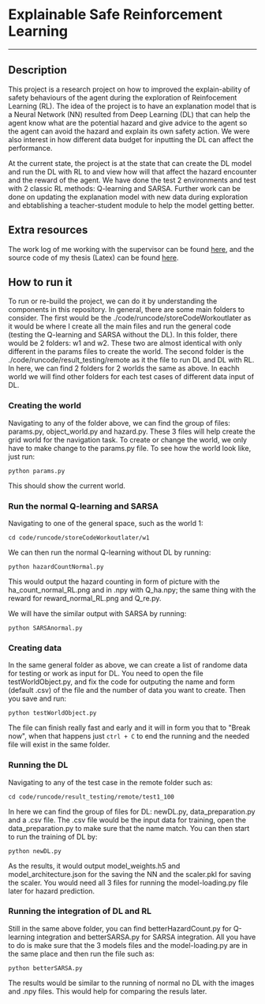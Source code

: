 # Explainable Safe Reinforcement Learning
---
## Description
This project is a research project on how to improved the explain-ability of safety behaviours of the agent during the exploration of Reinfocement Learning (RL). The idea of the project is to have an explanation model that is a Neural Network (NN) resulted from Deep Learning (DL) that can help the agent know what are the potential hazard and give advice to the agent so the agent can avoid the hazard and explain its own safety action. We were also interest in how different data budget for inputting the DL can affect the performance.

At the current state, the project is at the state that can create the DL model and run the DL with RL to and view how will that affect the hazard encounter and the reward of the agent. We have done the test 2 environments and test with 2 classic RL methods: Q-learning and SARSA. Further work can be done on updating the explanation model with new data during exploration and ebtablishing a teacher-student module to help the model getting better.

## Extra resources
The work log of me working with the supervisor can be found [here](https://docs.google.com/spreadsheets/d/16ytj8mUpfL69fM5aJHcNskcMyQg_otwt/edit?usp=sharing&ouid=105617578574035753671&rtpof=true&sd=true), and the source code of my thesis (Latex) can be found [here](https://drive.google.com/file/d/1DveJ90ZyX3PAGSZLiDz3CAdop3t6AJ2D/view?usp=sharing). 

## How to run it
To run or re-build the project, we can do it by understanding the components in this repository. In general, there are some main folders to consider. The first would be the ./code/runcode/storeCodeWorkoutlater as it would be where I create all the main files and run the general code (testing the Q-learning and SARSA without the DL). In this folder, there would be 2 folders: w1 and w2. These two are almost identical with only different in the params files to create the world. The second folder is the ./code/runcode/result_testing/remote as it the file to run DL and DL with RL. In here, we can find 2 folders for 2 worlds the same as above. In eachh world we will find other folders for each test cases of different data input of DL.

### Creating the world
Navigating to any of the folder above, we can find the group of files: params.py, object_world.py and hazard.py. These 3 files will help create the grid world for the navigation task. To create or change the world, we only have to make change to the params.py file. To see how the world look like, just run:

`python params.py`

This should show the current world.

### Run the normal Q-learning and SARSA
Navigating to one of the general space, such as the world 1:

`cd code/runcode/storeCodeWorkoutlater/w1`

We can then run the normal Q-learning without DL by running:

`python hazardCountNormal.py`

This would output the hazard counting in form of picture with the ha_count_normal_RL.png and in .npy with Q_ha.npy; the same thing with the reward for reward_normal_RL.png and Q_re.py. 

We will have the similar output with SARSA by running:

`python SARSAnormal.py`

### Creating data
In the same general folder as above, we can create a list of randome data for testing or work as input for DL. You need to open the file testWorldObject.py, and fix the code for outputing the name and form (default .csv) of the file and the number of data you want to create. Then you save and run: 

`python testWorldObject.py`

The file can finish really fast and early and it will in form you that to "Break now", when that happens just `ctrl + C` to end the running and the needed file will exist in the same folder.

### Running the DL
Navigating to any of the test case in the remote folder such as:

`cd code/runcode/result_testing/remote/test1_100`

In here we can find the group of files for DL: newDL.py, data_preparation.py and a .csv file. The .csv file would be the input data for training, open the data_preparation.py to make sure that the name match. You can then start to run the training of DL by: 

`python newDL.py`

As the results, it would output model_weights.h5 and model_architecture.json for the saving the NN and the scaler.pkl for saving the scaler. You would need all 3 files for running the model-loading.py file later for hazard prediction. 

### Running the integration of DL and RL
Still in the same above folder, you can find betterHazardCount.py for Q-learning integration and betterSARSA.py for SARSA integration. All you have to do is make sure that the 3 models files and the model-loading.py are in the same place and then run the file such as:

`python betterSARSA.py`

The results would be similar to the running of normal no DL with the images and .npy files. This would help for comparing the resuls later. 
